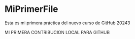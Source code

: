 # MiPrimerFile

Esta es mi primera práctica del nuevo curso de GitHub 20243

MI PRIMERA CONTRIBUCION LOCAL PARA GITHUB
